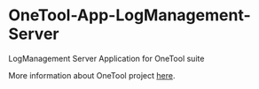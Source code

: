OneTool-App-LogManagement-Server
================================

LogManagement Server Application for OneTool suite

More information about OneTool project [here](https://github.com/OneTool/OneTool-Documentation/blob/master/README.md).
